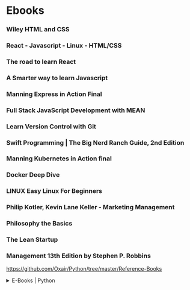 # Ebooks

### Wiley HTML and CSS
### React - Javascript - Linux - HTML/CSS
### The road to learn React
### A Smarter way to learn Javascript
### Manning Express in Action Final
### Full Stack JavaScript Development with MEAN
### Learn Version Control with Git
### Swift Programming | The Big Nerd Ranch Guide, 2nd Edition
### Manning Kubernetes in Action final
### Docker Deep Dive
### LINUX Easy Linux For Beginners
### Philip Kotler, Kevin Lane Keller - Marketing Management
### Philosophy the Basics
### The Lean Startup
### Management 13th Edition by Stephen P. Robbins


https://github.com/Oxair/Python/tree/master/Reference-Books
 
<details>
  <summary>E-Books | Python</summary>
    * A SmarterWay_to_Learn_Python
    * Deep Learning with Python
    * Learning Git
    * Learning Pandas
    * Matplotlib for Python Developers
    * NumPy 3rd Edition 2.pdf
    * Python Crash Course
    * Python for Data Analysis
    * Workflow of version control
</details>
